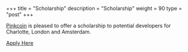 +++
title = "Scholarship"
description = "Scholarship"
weight = 90
type = "post"
+++

[Pinkcoin](https://getstarted.with.pink/scholarships/) is pleased to offer a scholarship to potential developers for Charlotte, London and Amsterdam. 

[Apply Here](https://docs.google.com/forms/d/e/1FAIpQLSepiFS-wE2CHdIQP5fc84sUUS_Aqd4E6ZQleSNueesB7tnhpQ/viewform)